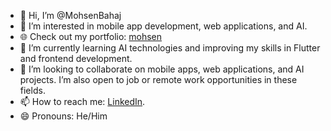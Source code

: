 - 👋 Hi, I’m @MohsenBahaj
- 👀 I’m interested in mobile app development, web applications, and AI.
- 🌐 Check out my portfolio: [mohsen](https://mohsen-51063.web.app)
- 🌱 I’m currently learning AI technologies and improving my skills in Flutter and frontend development.
- 💞️ I’m looking to collaborate on mobile apps, web applications, and AI projects. I’m also open to job or remote work opportunities in these fields.
- 📫 How to reach me: [LinkedIn](https://www.linkedin.com/in/mohsen-hasan-mohammed-ba-haj-44bbaa265/).
- 😄 Pronouns: He/Him


<!---
MohsenBahaj/MohsenBahaj is a ✨ special ✨ repository because its `README.md` (this file) appears on your GitHub profile.
You can click the Preview link to take a look at your changes.
--->

